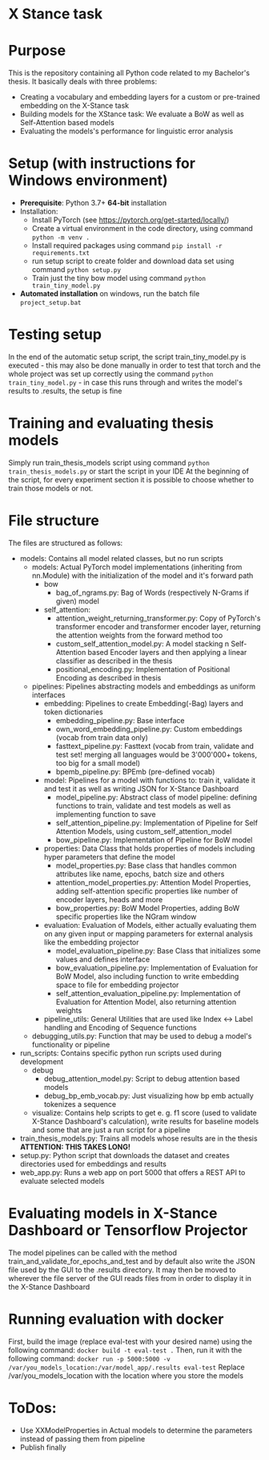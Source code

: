 # X Stance task

# Purpose
This is the repository containing all Python code related to my Bachelor's thesis. 
It basically deals with three problems:
- Creating a vocabulary and embedding layers for a custom or pre-trained embedding on the X-Stance task
- Building models for the XStance task: We evaluate a BoW as well as Self-Attention based models
- Evaluating the models's performance for linguistic error analysis

# Setup (with instructions for Windows environment)
- **Prerequisite**: Python 3.7+ **64-bit** installation 
- Installation:
    - Install PyTorch (see https://pytorch.org/get-started/locally/)
    - Create a virtual environment in the code directory, using command `python -m venv .`
    - Install required packages using command `pip install -r requirements.txt`
    - run setup script to create folder and download data set using command `python setup.py`
    - Train just the tiny bow model using command `python train_tiny_model.py`
- **Automated installation** on windows, run the batch file `project_setup.bat`

# Testing setup
In the end of the automatic setup script, the script train_tiny_model.py is executed - this may also be done manually in order to test 
that torch and the whole project was set up correctly using the command ``python train_tiny_model.py`` - in case this runs through and 
writes the model's results to .results, the setup is fine


# Training and evaluating thesis models
Simply run train_thesis_models script using command `python train_thesis_models.py` or start the script in your IDE
At the beginning of the script, for every experiment section it is possible to choose whether to train those models or not.


# File structure
The files are structured as follows:
- models: Contains all model related classes, but no run scripts
    - models: Actual PyTorch model implementations (inheriting from nn.Module) 
    with the initialization of the model and it's forward path
        - bow
            - bag_of_ngrams.py: Bag of Words (respectively N-Grams if given) model
        - self_attention:
            - attention_weight_returning_transformer.py: Copy of PyTorch's transformer encoder and transformer encoder layer, returning the attention weights from the forward method too
            - custom_self_attention_model.py: A model stacking n Self-Attention based Encoder layers and then applying a linear classifier as described in the thesis
            - positional_encoding.py: Implementation of Positional Encoding as described in thesis
    - pipelines: Pipelines abstracting models and embeddings as uniform interfaces
        - embedding: Pipelines to create Embedding(-Bag) layers and token dictionaries 
            - embedding_pipeline.py: Base interface 
            - own_word_embedding_pipeline.py: Custom embeddings (vocab from train data only)
            - fasttext_pipeline.py: Fasttext (vocab from train, validate and test set! 
            merging all languages would be 3'000'000+ tokens, too big for a small model)
            - bpemb_pipeline.py: BPEmb (pre-defined vocab)
        - model: Pipelines for a model with functions to: train it, validate it and test it as well as 
        writing JSON for X-Stance Dashboard
            - model_pipeline.py: Abstract class of model pipeline: defining functions to train, validate and test models 
            as well as implementing function to save
            - self_attention_pipeline.py: Implementation of Pipeline for Self Attention Models, using custom_self_attention_model
            - bow_pipeline.py: Implementation of Pipeline for BoW model
        - properties: Data Class that holds properties of models including hyper parameters that define the model
            - model_properties.py: Base class that handles common attributes like name, epochs, batch size and others
            - attention_model_properties.py: Attention Model Properties, adding self-attention specific properties 
            like number of encoder layers, heads and more
            - bow_properties.py: BoW Model Properties, adding BoW specific properties like the NGram window
        - evaluation: Evaluation of Models, either actually evaluating them on any given input or 
        mapping parameters for external analysis like the embedding projector
            - model_evaluation_pipeline.py: Base Class that initializes some values and defines interface
            - bow_evaluation_pipeline.py: Implementation of Evaluation for BoW Model, also including function 
            to write embedding space to file for embedding projector
            - self_attention_evaluation_pipeline.py: Implementation of Evaluation for Attention Model, 
            also returning attention weights  
        - pipeline_utils: General Utilities that are used like Index <-> Label handling and Encoding of Sequence functions
    - debugging_utils.py: Function that may be used to debug a model's functionality or pipeline
- run_scripts: Contains specific python run scripts used during development
    - debug
        - debug_attention_model.py: Script to debug attention based models
        - debug_bp_emb_vocab.py: Just visualizing how bp emb actually tokenizes a sequence
    - visualize: Contains help scripts to get e. g. f1 score (used to validate X-Stance Dashboard's calculation), 
    write results for baseline models and some that are just a run script for a pipeline
- train_thesis_models.py: Trains all models whose results are in the thesis **ATTENTION: THIS TAKES LONG!**
- setup.py: Python script that downloads the dataset and creates directories used for embeddings and results
- web_app.py: Runs a web app on port 5000 that offers a REST API to evaluate selected models


# Evaluating models in X-Stance Dashboard or Tensorflow Projector
The model pipelines can be called with the method train_and_validate_for_epochs_and_test and by default also write
the JSON file used by the GUI to the .results directory. It may then be moved to wherever the file server of the GUI 
reads files from in order to display it in the X-Stance Dashboard

# Running evaluation with docker
First, build the image (replace eval-test with your desired name) using the following command: ``docker build -t eval-test .``
Then, run it with the following command: ``docker run -p 5000:5000 -v /var/you_models_location:/var/model_app/.results eval-test``
Replace /var/you_models_location with the location where you store the models

# ToDos:
- Use XXModelProperties in Actual models to determine the parameters instead of passing them from pipeline 
- Publish finally
